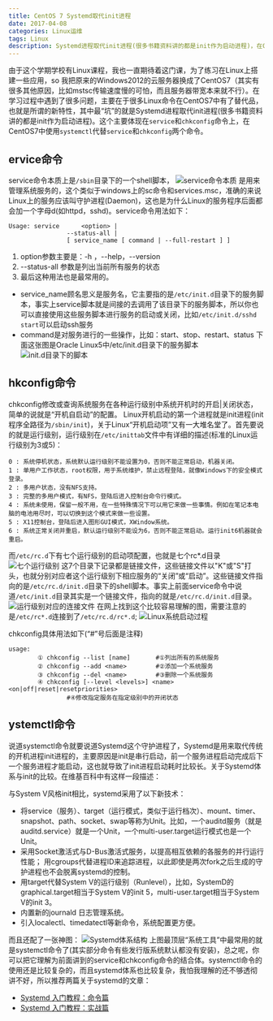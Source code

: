 ```yaml
---
title: CentOS 7 Systemd取代init进程
date: 2017-04-08
categories: Linux运维
tags: Linux
description: Systemd进程取代init进程(很多书籍资料讲的都是init作为启动进程)，在CentOS7中使用``systemctl``代替``service``和``chkconfig``两个命令。
---
```


由于这个学期学校有Linux课程，我也一直期待着这门课，为了练习在Linux上搭建一些应用，so 我把原来的Windows2012的云服务器换成了CentOS7（其实有很多其他原因，比如mstsc传输速度慢的可怕，而且服务器带宽本来就不行）。在学习过程中遇到了很多问题，主要在于很多Linux命令在CentOS7中有了替代品，也就是所谓的新特性，其中最“坑”的就是Systemd进程取代init进程(很多书籍资料讲的都是init作为启动进程)。这个主要体现在``service``和``chkconfig``命令上，在CentOS7中使用``systemctl``代替``service``和``chkconfig``两个命令。

## ervice命令
service命令本质上是``/sbin``目录下的一个shell脚本，
![service命令本质](http://img-blog.csdn.net/20170408134832232?watermark/2/text/aHR0cDovL2Jsb2cuY3Nkbi5uZXQvSG9sbW9meQ==/font/5a6L5L2T/fontsize/400/fill/I0JBQkFCMA==/dissolve/70/gravity/SouthEast)
是用来管理系统服务的，这个类似于windows上的sc命令和services.msc，准确的来说Linux上的服务应该叫守护进程(Daemon)，这也是为什么Linux的服务程序后面都会加一个字母d(如httpd，sshd)。service命令用法如下：
```shell
Usage: service  	<option> |
				--status-all |
				[ service_name [ command | --full-restart ] ]
```
1. option参数主要是：-h ，--help，--version
2. --status-all 参数是列出当前所有服务的状态
3. 最后这种用法也是最常用的。
 * service_name顾名思义是服务名，它主要指的是``/etc/init.d``目录下的服务脚本，事实上service脚本就是间接的去调用了该目录下的服务脚本，所以你也可以直接使用这些服务脚本进行服务的启动或关闭，比如``/etc/init.d/sshd start``可以启动ssh服务
 * command是对服务进行的一些操作，比如：start、stop、restart、status
  下面这张图是Oracle Linux5中/etc/init.d目录下的服务脚本
  ![init.d目录下的脚本](http://img-blog.csdn.net/20170408135107033?watermark/2/text/aHR0cDovL2Jsb2cuY3Nkbi5uZXQvSG9sbW9meQ==/font/5a6L5L2T/fontsize/400/fill/I0JBQkFCMA==/dissolve/70/gravity/SouthEast)

## hkconfig命令
chkconfig修改或查询系统服务在各种运行级别中系统开机时的开启|关闭状态，简单的说就是“开机自启动”的配置。
Linux开机启动的第一个进程就是init进程(init程序全路径为``/sbin/init``)，关于Linux“开机启动项”又有一大堆名堂了。首先要说的就是运行级别，运行级别在``/etc/inittab``文件中有详细的描述(标准的Linux运行级别为3或5)：
```shell
0 : 系统停机状态，系统默认运行级别不能设置为0，否则不能正常启动，机器关闭。
1 : 单用户工作状态，root权限，用于系统维护，禁止远程登陆，就像Windows下的安全模式登录。
2 : 多用户状态，没有NFS支持。
3 : 完整的多用户模式，有NFS，登陆后进入控制台命令行模式。
4 : 系统未使用，保留一般不用，在一些特殊情况下可以用它来做一些事情。例如在笔记本电脑的电池用尽时，可以切换到这个模式来做一些设置。
5 : X11控制台，登陆后进入图形GUI模式，XWindow系统。
6 : 系统正常关闭并重启，默认运行级别不能设为6，否则不能正常启动。运行init6机器就会重启。
```
而``/etc/rc.d``下有七个运行级别的启动项配置，也就是七个rc*.d目录
![七个运行级别](http://img-blog.csdn.net/20170408135239077?watermark/2/text/aHR0cDovL2Jsb2cuY3Nkbi5uZXQvSG9sbW9meQ==/font/5a6L5L2T/fontsize/400/fill/I0JBQkFCMA==/dissolve/70/gravity/SouthEast)
这7个目录下记录都是链接文件，这些链接文件以"K"或"S"打头，也就分别对应者这个运行级别下相应服务的“关闭”或“启动”。这些链接文件指向的是``/etc/rc.d/init.d``目录下的shell脚本。事实上前面service命令中说道``/etc/init.d``目录其实是一个链接文件，指向的就是``/etc/rc.d/init.d``目录。
![运行级别对应的连接文件](http://img-blog.csdn.net/20170408135338459?watermark/2/text/aHR0cDovL2Jsb2cuY3Nkbi5uZXQvSG9sbW9meQ==/font/5a6L5L2T/fontsize/400/fill/I0JBQkFCMA==/dissolve/70/gravity/SouthEast)
在网上找到这个比较容易理解的图，需要注意的是``/etc/rc*.d``连接到了``/etc/rc.d/rc*.d``;
![Linux系统启动过程](http://img-blog.csdn.net/20170408135420023?watermark/2/text/aHR0cDovL2Jsb2cuY3Nkbi5uZXQvSG9sbW9meQ==/font/5a6L5L2T/fontsize/400/fill/I0JBQkFCMA==/dissolve/70/gravity/SouthEast)

chkconfig具体用法如下(“#”号后面是注释)
```shell
usage:
		① chkconfig --list [name]    	#①列出所有的系统服务
		② chkconfig --add <name>    	#②添加一个系统服务
		③ chkconfig --del <name>    	#③删除一个系统服务
		④ chkconfig [--level <levels>] <name> <on|off|reset|resetpriorities>
				#④修改指定服务在指定级别中的开闭状态
```
## ystemctl命令
说道systemctl命令就要说道Systemd这个守护进程了，Systemd是用来取代传统的开机进程init进程的，主要原因是init是串行启动，前一个服务进程启动完成后下一个服务进程才能启动，这也就导致了init进程启动耗时比较长。关于Systemd体系与init的比较。在维基百科中有这样一段描述：

与System V风格init相比，systemd采用了以下新技术：
- 将service（服务）、target（运行模式，类似于运行档次）、mount、timer、snapshot、path、socket、swap等称为Unit。比如，一个auditd服务（就是auditd.service）就是一个Unit，一个multi-user.target运行模式也是一个Unit。
- 采用Socket激活式与D-Bus激活式服务，以提高相互依赖的各服务的并行运行性能；
  用cgroups代替进程ID来追踪进程，以此即使是两次fork之后生成的守护进程也不会脱离systemd的控制。
- 用target代替System V的运行级别（Runlevel），比如，SystemD的graphical.target相当于System V的init 5，multi-user.target相当于System V的init 3。
- 内置新的journald 日志管理系统。
- 引入localectl、timedatectl等新命令，系统配置更方便。

而且还配了一张神图：
![Systemd体系结构](http://img-blog.csdn.net/20170408135533712?watermark/2/text/aHR0cDovL2Jsb2cuY3Nkbi5uZXQvSG9sbW9meQ==/font/5a6L5L2T/fontsize/400/fill/I0JBQkFCMA==/dissolve/70/gravity/SouthEast)
上图最顶层“系统工具”中最常用的就是systemctl命令了(其实部分命令有些发行版系统默认都没有安装)，总之呢，你可以把它理解为前面讲到的service和chkconfig命令的结合体。systemctl命令的使用还是比较复杂的，而且systemd体系也比较复杂，我怕我理解的还不够透彻讲不好，所以推荐两篇关于systemd的文章：
- [Systemd 入门教程：命令篇](http://www.ruanyifeng.com/blog/2016/03/systemd-tutorial-commands.html)
- [Systemd 入门教程：实战篇](http://www.ruanyifeng.com/blog/2016/03/systemd-tutorial-part-two.html)
